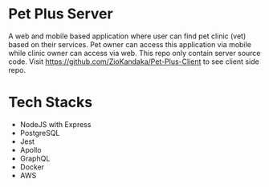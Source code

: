# Pet Plus Server
A web and mobile based application where user can find pet clinic (vet) based on their services. Pet owner can access this application via mobile while clinic owner can access via web. This repo only contain server source code. Visit https://github.com/ZioKandaka/Pet-Plus-Client to see client side repo.

# Tech Stacks
- NodeJS with Express
- PostgreSQL
- Jest
- Apollo
- GraphQL
- Docker
- AWS
